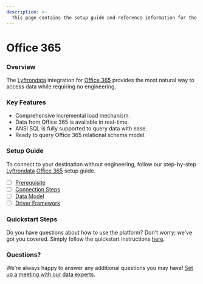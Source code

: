```yaml
---
description: >-
  This page contains the setup guide and reference information for the Office 365 source connector.
---
```


# Office 365

### Overview

The [Lyftrondata](https://www.lyftrondata.com/) integration for [Office 365](None) provides the most natural way to access data while requiring no engineering.

### Key Features

* Comprehensive incremental load mechanism.
* Data from Office 365 is available in real-time.&#x20;
* ANSI SQL is fully supported to query data with ease.
* Ready to query Office 365 relational schema model.

### Setup Guide

To connect to your destination without engineering, follow our step-by-step [Lyftrondata](https://www.lyftrondata.com/)  [Office 365](None) setup guide.

* [ ] [Prerequisite](prerequisite.md)
* [ ] [Connection Steps](connection-steps.md)
* [ ] [Data Model](data-model/erd.md)
* [ ] [Driver Framework](driver-framework/)

### Quickstart Steps

Do you have questions about how to use the platform? Don't worry; we've got you covered. Simply follow the quickstart instructions [here](../README.md).

### Questions? <a href="#questions" id="questions"></a>

We're always happy to answer any additional questions you may have! [Set up a meeting with our data experts.](https://www.lyftrondata.com/book-a-meeting/)

